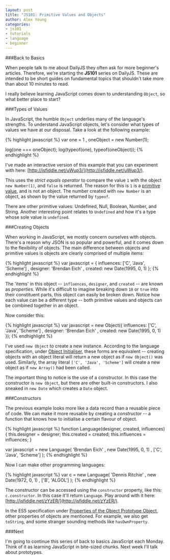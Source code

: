 ```yaml
---
layout: post
title: "JS101: Primitive Values and Objects"
author: Alex Young
categories: 
- js101
- tutorials
- language
- beginner
---
```


###Back to Basics

When people talk to me about DailyJS they often ask for more beginner's articles.  Therefore, we're starting the **JS101** series on DailyJS.  These are intended to be short guides on fundamental topics that shouldn't take more than about 10 minutes to read.

I really believe learning JavaScript comes down to understanding `Object`, so what better place to start?

###Types of Values

In JavaScript, the humble `Object` underlies many of the language's strengths.  To understand JavaScript objects, let's consider what types of values we have at our disposal.  Take a look at the following example:

{% highlight javascript %}
var one = 1
  , oneObject = new Number(1);

log(one === oneObject);
log(typeof(one), typeof(oneObject));
{% endhighlight %}

I've made an interactive version of this example that you can experiment with here: [http://jsfiddle.net/uWup3/](http://jsfiddle.net/uWup3/).

This uses the _strict equals operator_ to compare the value `1` with the object `new Number(1)`, and `false` is returned.  The reason for this is `1` is a [primitive value](http://es5.github.com/#x4.3.2), and is not an object.  The number created with `new Number` is an object, as shown by the value returned by `typeof`.

There are other primitive values: Undefined, Null, Boolean, Number, and String.  Another interesting point relates to `Undefined` and how it's a type whose sole value is `undefined`.

###Creating Objects

When working in JavaScript, we mostly concern ourselves with objects.  There's a reason why JSON is so popular and powerful, and it comes down to the flexibility of objects.  The main difference between objects and primitive values is objects are clearly comprised of multiple items:

{% highlight javascript %}
var javascript = {
  influences: ['C', 'Java', 'Scheme']
, designer: 'Brendan Eich'
, created: new Date(1995, 0, 1)
};
{% endhighlight %}

The 'items' in this object -- `influences`, `designer`, and `created` -- are known as _properties_.  While it's difficult to imagine breaking down `10` or `true` into their constituent parts, this object can easily be broken down.  Notice how each value can be a different type -- both primitive values and objects can be combined together in an object.

Now consider this:

{% highlight javascript %}
var javascript = new Object({
  influences: ['C', 'Java', 'Scheme']
, designer: 'Brendan Eich'
, created: new Date(1995, 0, 1)
});
{% endhighlight %}

I've used `new Object` to create a new instance.  According to the language specification, under [Object Initialiser](http://es5.github.com/#x11.1.5), these forms are equivalent -- creating objects with an object literal will return a new object as if `new Object()` was used.  Similarly, the array literal `['C', 'Java', 'Scheme']` will create a new object as if `new Array()` had been called.

The important thing to notice is the use of a constructor.  In this case the constructor is `new Object`, but there are other built-in constructors.  I also sneaked in `new Date` which creates a `Date` object.

###Constructors

The previous example looks more like a data record than a reusable piece of code.  We can make it more reusable by creating a _constructor_ -- a function that knows how to initialise a certain flavour of object.

{% highlight javascript %}
function Language(designer, created, influences) {
  this.designer = designer;
  this.created = created;
  this.influences = influences;
}

var javascript = new Language(
  'Brendan Eich'
, new Date(1995, 0, 1)
, ['C', 'Java', 'Scheme']
);
{% endhighlight %}

Now I can make other programming languages:

{% highlight javascript %}
var c = new Language(
  'Dennis Ritchie'
, new Date(1972, 0, 1)
, ['B', 'ALGOL']
);
{% endhighlight %}

The constructor can be accessed using the `constructor` property, like this: `c.constructor`.  In this case it'll return `Language`.  Play around with it here: [http://jsfiddle.net/zYzER/](http://jsfiddle.net/zYzER/).

In the ES5 specification under [Properties of the Object Prototype Object](http://es5.github.com/#x15.2.4), other properties of objects are mentioned.  For example, we also get `toString`, and some stranger sounding methods like `hasOwnProperty`.

###Next

I'm going to continue this series of back to basics JavaScript each Monday.  Think of it as learning JavaScript in bite-sized chunks.  Next week I'll talk about prototypes.
